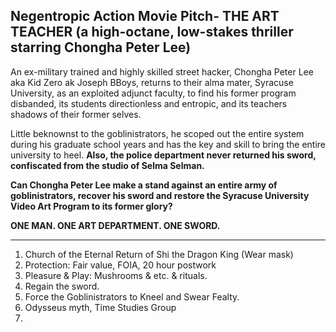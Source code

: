 






## Negentropic Action Movie Pitch- THE ART TEACHER (a high-octane, low-stakes thriller starring Chongha Peter Lee)

An ex-military trained and highly skilled street hacker, Chongha Peter Lee aka Kid Zero ak Joseph BBoys, returns to their alma mater, Syracuse University, as an exploited adjunct faculty, to find his former program disbanded, its students directionless and entropic, and its teachers shadows of their former selves.

Little beknownst to the goblinistrators, he scoped out the entire system during his graduate school years and has the key and skill to bring the entire university to heel. **Also, the police department never returned his sword, confiscated from the studio of Selma Selman.**

**Can Chongha Peter Lee make a stand against an entire army of goblinistrators, recover his sword and restore the Syracuse University Video Art Program to its former glory?**

**ONE MAN. ONE ART DEPARTMENT. ONE SWORD.**



-----

1. Church of the Eternal Return of Shi the Dragon King (Wear mask)
2. Protection: Fair value, FOIA, 20 hour postwork
3. Pleasure & Play: Mushrooms & etc. & rituals.
4. Regain the sword.
5. Force the Goblinistrators to Kneel and Swear Fealty.
6. Odysseus myth, Time Studies Group
7. 




















